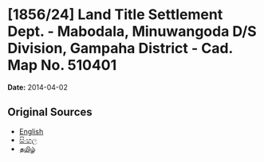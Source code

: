 # [1856/24] Land Title Settlement Dept. - Mabodala, Minuwangoda D/S Division, Gampaha District - Cad. Map No. 510401

**Date:** 2014-04-02

## Original Sources

- [English](https://documents.gov.lk/view/extra-gazettes/2014/4/1856-24_E.pdf)
- [සිංහල](https://documents.gov.lk/view/extra-gazettes/2014/4/1856-24_S.pdf)
- [தமிழ்](https://documents.gov.lk/view/extra-gazettes/2014/4/1856-24_T.pdf)
